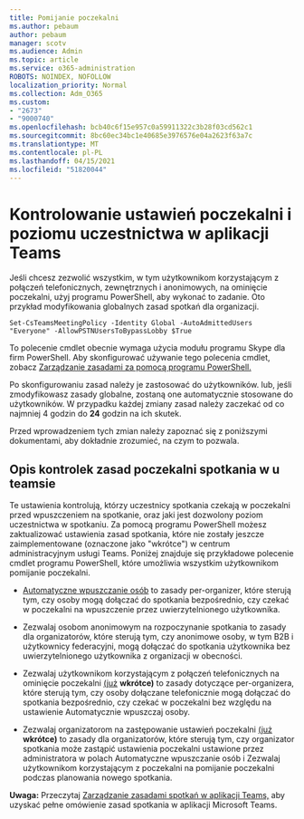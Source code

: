 ```yaml
---
title: Pomijanie poczekalni
ms.author: pebaum
author: pebaum
manager: scotv
ms.audience: Admin
ms.topic: article
ms.service: o365-administration
ROBOTS: NOINDEX, NOFOLLOW
localization_priority: Normal
ms.collection: Adm_O365
ms.custom:
- "2673"
- "9000740"
ms.openlocfilehash: bcb40c6f15e957c0a59911322c3b28f03cd562c1
ms.sourcegitcommit: 8bc60ec34bc1e40685e3976576e04a2623f63a7c
ms.translationtype: MT
ms.contentlocale: pl-PL
ms.lasthandoff: 04/15/2021
ms.locfileid: "51820044"
---
```

# <a name="control-lobby-settings-and-level-of-participation-in-teams"></a>Kontrolowanie ustawień poczekalni i poziomu uczestnictwa w aplikacji Teams

Jeśli chcesz zezwolić wszystkim, w tym użytkownikom korzystającym z połączeń telefonicznych, zewnętrznych i anonimowych, na ominięcie poczekalni, użyj programu PowerShell, aby wykonać to zadanie. Oto przykład modyfikowania globalnych zasad spotkań dla organizacji.

`Set-CsTeamsMeetingPolicy -Identity Global -AutoAdmittedUsers "Everyone" -AllowPSTNUsersToBypassLobby $True`

To polecenie cmdlet obecnie wymaga użycia modułu programu Skype dla firm PowerShell. Aby skonfigurować używanie tego polecenia cmdlet, zobacz [Zarządzanie zasadami za pomocą programu PowerShell.](https://docs.microsoft.com/microsoftteams/teams-powershell-overview#managing-policies-via-powershell)

Po skonfigurowaniu zasad należy je zastosować do użytkowników. lub, jeśli zmodyfikowasz zasady globalne, zostaną one automatycznie stosowane do użytkowników. W przypadku każdej zmiany zasad należy zaczekać od co najmniej 4 godzin do **24** godzin na ich skutek. 

Przed wprowadzeniem tych zmian należy zapoznać się z poniższymi dokumentami, aby dokładnie zrozumieć, na czym to pozwala.


## <a name="understanding-teams-meeting-lobby-policy-controls"></a>Opis kontrolek zasad poczekalni spotkania w u teamsie

Te ustawienia kontrolują, którzy uczestnicy spotkania czekają w poczekalni przed wpuszczeniem na spotkanie, oraz jaki jest dozwolony poziom uczestnictwa w spotkaniu. Za pomocą programu PowerShell możesz zaktualizować ustawienia zasad spotkania, które nie zostały jeszcze zaimplementowane (oznaczone jako "wkrótce") w centrum administracyjnym usługi Teams. Poniżej znajduje się przykładowe polecenie cmdlet programu PowerShell, które umożliwia wszystkim użytkownikom pomijanie poczekalni.

- [Automatyczne wpuszczanie osób](https://docs.microsoft.com/microsoftteams/meeting-policies-in-teams#automatically-admit-people) to zasady per-organizer, które sterują tym, czy osoby mogą dołączać do spotkania bezpośrednio, czy czekać w poczekalni na wpuszczenie przez uwierzytelnionego użytkownika.

- [](https://docs.microsoft.com/microsoftteams/meeting-policies-in-teams#allow-anonymous-people-to-start-a-meeting) Zezwalaj osobom anonimowym na rozpoczynanie spotkania to zasady dla organizatorów, które sterują tym, czy anonimowe osoby, w tym B2B i użytkownicy federacyjni, mogą dołączać do spotkania użytkownika bez uwierzytelnionego użytkownika z organizacji w obecności.

- Zezwalaj użytkownikom korzystającym z połączeń telefonicznych na ominięcie poczekalni [(już](https://docs.microsoft.com/microsoftteams/meeting-policies-in-teams#allow-dial-in-users-to-bypass-the-lobby-coming-soon) **wkrótce)** to zasady dotyczące  per-organizera, które sterują tym, czy osoby dołączane telefonicznie mogą dołączać do spotkania bezpośrednio, czy czekać w poczekalni bez względu na ustawienie Automatycznie wpuszczaj osoby.

- Zezwalaj organizatorom na zastępowanie ustawień poczekalni [(już](https://docs.microsoft.com/microsoftteams/meeting-policies-in-teams#allow-organizers-to-override-lobby-settings-coming-soon) **wkrótce)** to zasady dla organizatorów,  które sterują tym, czy organizator spotkania może zastąpić ustawienia poczekalni ustawione przez administratora w polach Automatyczne wpuszczanie osób i Zezwalaj użytkownikom korzystającym z poczekalni na pomijanie poczekalni podczas planowania nowego spotkania. 

**Uwaga:** Przeczytaj [Zarządzanie zasadami spotkań w aplikacji Teams,](https://docs.microsoft.com/microsoftteams/meeting-policies-in-teams) aby uzyskać pełne omówienie zasad spotkania w aplikacji Microsoft Teams.
